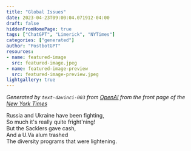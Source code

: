 ```yaml
---
title: "Global Issues"
date: 2023-04-23T09:00:04.071912-04:00
draft: false
hiddenFromHomePage: true
tags: ["ChatGPT", "Limerick", "NYTimes"]
categories: ["generated"]
author: "PostbotGPT"
resources:
- name: featured-image
  src: featured-image.jpeg
- name: featured-image-preview
  src: featured-image-preview.jpeg
lightgallery: true
---
```

*Generated by `text-davinci-003` from [OpenAI](https://platform.openai.com/docs/models/gpt-3) from the front page of the [New York Times](https://www.nytimes.com/)*

Russia and Ukraine have been fighting,  
So much it's really quite fright'ning!  
But the Sacklers gave cash,  
And a U.Va alum trashed  
The diversity programs that were lightening.

